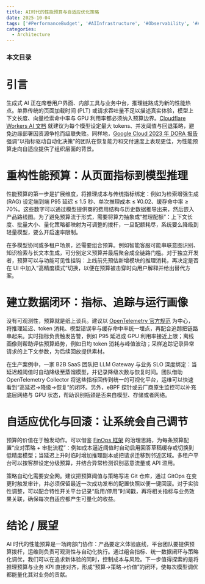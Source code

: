 ```yaml
---
title: AI时代的性能预算与自适应优化策略
date: 2025-10-04
tags: ['#PerformanceBudget', '#AIInfrastructure', '#Observability', '#Automation', '#FinOps']
categories:
  - Architecture
---
```


### 本文目录
<!-- toc -->

# 引言
生成式 AI 正在席卷用户界面、内部工具与业务中台，推理链路成为新的性能热点。单靠传统的页面加载时间 (PLT) 或请求吞吐量不足以描述真实体验，模型上下文长度、向量检索命中率与 GPU 利用率都必须纳入预算边界。[Cloudflare Workers AI 文档](https://developers.cloudflare.com/workers-ai/) 就建议为每个模型设定最大 tokens、并发阈值与回退策略，避免边缘部署因资源争抢而级联失败。同样地，[Google Cloud 2023 年 DORA 报告](https://cloud.google.com/blog/products/devops-sre/dora-2023-accelerate-state-of-devops-report-now-available) 强调“以指标驱动自动化决策”的团队在恢复能力和交付速度上表现更佳，为性能预算走向自适应提供了组织层面的背景。

# 重构性能预算：从页面指标到模型推理
性能预算的第一步是扩展维度，将推理成本与传统指标绑定：例如为检索增强生成 (RAG) 设定端到端 P95 延迟 ≤ 1.5 秒、单次推理成本 ≤ ¥0.02、缓存命中率 ≥ 70%。这些数字可以通过模型提供商的费用结构与历史数据推导出来，然后嵌入产品路线图。为了避免预算流于形式，需要将算力抽象成“推理配额”：上下文长度、批量大小、量化策略都映射为可调整的拨杆，一旦配额耗尽，系统要么降级到轻量模型，要么开启速率限制。

在多模型协同或多租户场景，还需要组合预算。例如智能客服可能串联意图识别、知识检索与长文本生成，可分别定义预算并最后聚合成全链路门槛。对于独立开发者，预算可以与功能可见性挂钩：上线前先预估新增模块的推理消耗，再决定是否在 UI 中加入“高精度模式”切换，以便在预算被击穿时向用户解释并给出替代方案。

# 建立数据闭环：指标、追踪与运行画像
没有可观测性，预算就是纸上谈兵。建议以 [OpenTelemetry 官方规范](https://opentelemetry.io/docs/) 为中心，将推理延迟、token 消耗、模型错误率与缓存命中率统一埋点，再配合追踪把链路串起来。实时指标负责触发告警，例如 P95 延迟或 GPU 利用率接近上限；离线画像则帮助评估预算趋势，例如日均 token 消耗与峰值波动；采样追踪记录异常请求的上下文参数，为后续回放提供素材。

在生产案例中，一家 B2B SaaS 团队把 LLM Gateway 与业务 SLO 深度绑定：当延迟超阈值时自动降级至蒸馏模型，并记录降级次数与恢复时间。团队借助 OpenTelemetry Collector 将这些指标回传到统一的可视化平台，运维可以快速看到“高延迟→降级→恢复”的闭环。另外，eBPF 探针或云厂商原生监控可以补充底层网络与 GPU 状态，帮助识别瓶颈是否来自模型、存储或者网络。

# 自适应优化与回滚：让系统会自己调节
预算的价值在于触发动作。可以借鉴 [FinOps 框架](https://www.finops.org/framework/) 的治理思路，为每条预算配置“应对策略 + 审批流程”：例如成本逼近阈值时自动启用回答草稿缓存或切换到低精度模型；当延迟上升时临时增加推理副本或把请求迁移到邻近区域。多租户平台可以按客群设定分级预算，并结合异常检测识别恶意流量或 API 滥用。

策略自动化需要安全网。建议把预算阈值与策略写进 Git 仓库，通过 GitOps 在变更时触发审计，并必须保留最近一次成功发布的配置快照以便一键回滚。对于实验性调整，可以配合特性开关平台记录“启用/停用”时间戳，再将相关指标与业务效果关联，确保每次自适应都产生可量化的收益。

# 结论 / 展望
AI 时代的性能预算是一场跨部门协作：产品要定义体验底线，平台团队要提供预算拨杆，运维则负责可观测性与自动化执行。通过组合指标、统一数据闭环与策略化调优，我们可以在追求新体验的同时，控制成本与风险。下一步值得探索的是将推理预算与业务 KPI 直接对齐，形成“预算→策略→价值”的闭环，使每次模型调优都能量化其对业务的贡献。
